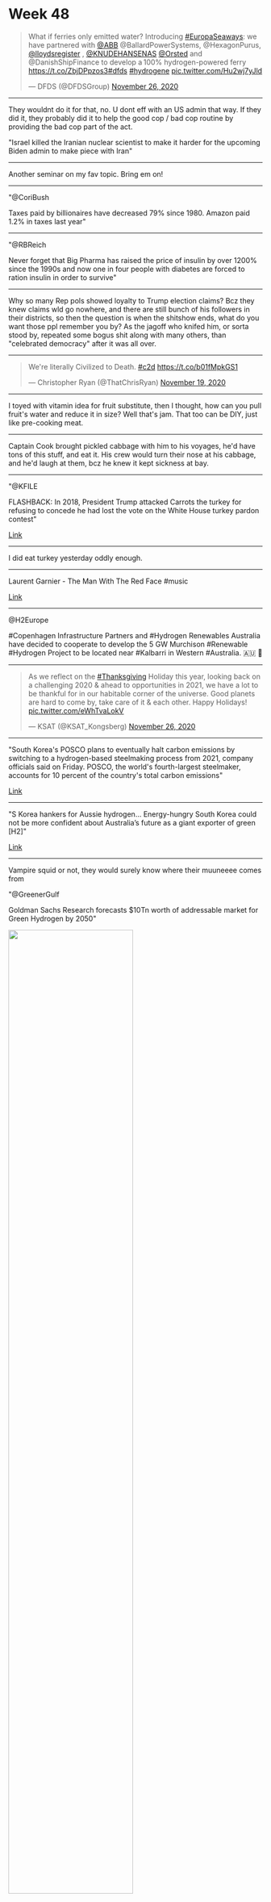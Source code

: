# Week 48

<blockquote class="twitter-tweet"><p lang="en" dir="ltr">What if ferries only emitted water? Introducing <a href="https://twitter.com/hashtag/EuropaSeaways?src=hash&amp;ref_src=twsrc%5Etfw">#EuropaSeaways</a>: we have partnered with <a href="https://twitter.com/abb?ref_src=twsrc%5Etfw">@ABB</a> @BallardPowerSystems, @HexagonPurus, <a href="https://twitter.com/lloydsregister?ref_src=twsrc%5Etfw">@lloydsregister</a> , <a href="https://twitter.com/KNUDEHANSENAS?ref_src=twsrc%5Etfw">@KNUDEHANSENAS</a> <a href="https://twitter.com/Orsted?ref_src=twsrc%5Etfw">@Orsted</a> and @DanishShipFinance to develop a 100% hydrogen-powered ferry <a href="https://t.co/ZbjDPpzos3">https://t.co/ZbjDPpzos3</a><a href="https://twitter.com/hashtag/dfds?src=hash&amp;ref_src=twsrc%5Etfw">#dfds</a> <a href="https://twitter.com/hashtag/hydrogene?src=hash&amp;ref_src=twsrc%5Etfw">#hydrogene</a> <a href="https://t.co/Hu2wj7yJld">pic.twitter.com/Hu2wj7yJld</a></p>&mdash; DFDS (@DFDSGroup) <a href="https://twitter.com/DFDSGroup/status/1331907413272825857?ref_src=twsrc%5Etfw">November 26, 2020</a></blockquote> <script async src="https://platform.twitter.com/widgets.js" charset="utf-8"></script>

---

They wouldnt do it for that, no. U dont eff with an US admin that
way. If they did it, they probably did it to help the good cop / bad
cop routine by providing the bad cop part of the act.

"Israel killed the Iranian nuclear scientist to make it harder for the
upcoming Biden admin to make piece with Iran"

---

Another seminar on my fav topic. Bring em on!

---

"@CoriBush

Taxes paid by billionaires have decreased 79% since 1980. Amazon paid
1.2% in taxes last year"

---

"@RBReich

Never forget that Big Pharma has raised the price of insulin by over
1200% since the 1990s and now one in four people with diabetes are
forced to ration insulin in order to survive"

---

Why so many Rep pols showed loyalty to Trump election claims? Bcz they
knew claims wld go nowhere, and there are still bunch of his followers
in their districts, so then the question is when the shitshow ends,
what do you want those ppl remember you by? As the jagoff who knifed
him, or sorta stood by, repeated some bogus shit along with many
others, than "celebrated democracy" after it was all over.

---

<blockquote class="twitter-tweet"><p lang="en" dir="ltr">We&#39;re literally Civilized to Death. <a href="https://twitter.com/hashtag/c2d?src=hash&amp;ref_src=twsrc%5Etfw">#c2d</a> <a href="https://t.co/b01fMpkGS1">https://t.co/b01fMpkGS1</a></p>&mdash; Christopher Ryan (@ThatChrisRyan) <a href="https://twitter.com/ThatChrisRyan/status/1329538673902317571?ref_src=twsrc%5Etfw">November 19, 2020</a></blockquote> <script async src="https://platform.twitter.com/widgets.js" charset="utf-8"></script>

---

I toyed with vitamin idea for fruit substitute, then I thought, how
can you pull fruit's water and reduce it in size? Well that's
jam. That too can be DIY, just like pre-cooking meat.

---

Captain Cook brought pickled cabbage with him to his voyages, he'd
have tons of this stuff, and eat it. His crew would turn their nose at
his cabbage, and he'd laugh at them, bcz he knew it kept sickness at
bay.

---

"@KFILE

FLASHBACK: In 2018, President Trump attacked Carrots the turkey for
refusing to concede he had lost the vote on the White House turkey
pardon contest"

[Link](https://twitter.com/KFILE/status/1330906046223757312)

---

I did eat turkey yesterday oddly enough. 

---

Laurent Garnier - The Man With The Red Face \#music

[Link](https://youtu.be/J5bBCaUnPq4)

---

@H2Europe

\#Copenhagen Infrastructure Partners and #Hydrogen Renewables Australia
have decided to cooperate to develop the 5 GW Murchison \#Renewable
\#Hydrogen Project to be located near #Kalbarri in Western #Australia.
🇦🇺 👏

---

<blockquote class="twitter-tweet"><p lang="en" dir="ltr">As we reflect on the <a href="https://twitter.com/hashtag/Thanksgiving?src=hash&amp;ref_src=twsrc%5Etfw">#Thanksgiving</a> Holiday this year, looking back on a challenging 2020 &amp; ahead to opportunities in 2021, we have a lot to be thankful for in our habitable corner of the universe. Good planets are hard to come by, take care of it &amp; each other. Happy Holidays! <a href="https://t.co/eWhTvaLokV">pic.twitter.com/eWhTvaLokV</a></p>&mdash; KSAT (@KSAT_Kongsberg) <a href="https://twitter.com/KSAT_Kongsberg/status/1331957882028519424?ref_src=twsrc%5Etfw">November 26, 2020</a></blockquote> <script async src="https://platform.twitter.com/widgets.js" charset="utf-8"></script>

---

"South Korea's POSCO plans to eventually halt carbon emissions by
switching to a hydrogen-based steelmaking process from 2021, company
officials said on Friday.  POSCO, the world's fourth-largest
steelmaker, accounts for 10 percent of the country's total carbon
emissions"

[Link](https://www.reuters.com/article/posco-carbon-idUSSEO205120091127)

---

"S Korea hankers for Aussie hydrogen... Energy-hungry South Korea could
not be more confident about Australia’s future as a giant exporter of
green [H2]"

[Link](https://amp-theaustralian-com-au.cdn.ampproject.org/c/s/amp.theaustralian.com.au/business/mining-energy/s-korea-hankers-for-aussie-hydrogen/news-story/390e7ae7f23bcfe1b4cb8c767ee626c8)

---

Vampire squid or not, they would surely know where their muuneeee comes
from

"@GreenerGulf

Goldman Sachs Research forecasts $10Tn worth of addressable market for
Green Hydrogen by 2050"

<img width="70%" src="https://pbs.twimg.com/media/EnYc26oWEAMqcCm?format=png&name=small"/>

---

Dam YouTube is trying really hard with these ads..  Some countries
regulate \# of ads on TV no? Time to apply same logic here?

---

Space scifi is kind of naval submarine scifi. The ships are floating,
can't just "step outside", etc. Living space size inside the ships are
different of course.

---

🤣 🤣 🤣 🤣

---

<img width="70%" src="https://pbs.twimg.com/media/EnstKZ_VEAMZ34y?format=jpg&name=small"/>

---

<blockquote class="twitter-tweet"><p lang="en" dir="ltr">Some part of AWS is down and apparently it’s screwing up the Roomba.</p>&mdash; Matthew Green (@matthew_d_green) <a href="https://twitter.com/matthew_d_green/status/1331701425282437124?ref_src=twsrc%5Etfw">November 25, 2020</a></blockquote> <script async src="https://platform.twitter.com/widgets.js" charset="utf-8"></script>

---

"@hazergroupltd

An approval in principle has been granted for a 20,000-m3 liquefied
hydrogen carrier developed by South Korea’s HHI Group’s Korea
Shipbuilding & Offshore Engineering, Hyundai Mipo Dockyard and
shipping and logistics company Hyundai Glovis"

[Link](http://ow.ly/ULmP50Cu5u6)

---

Daily Poster: "With millions of Americans trapped at home to protect
themselves from a deadly pandemic during the holiday season, the
Internet is one of the only conduits connecting them to friends,
family and the outside world. Now, Comcast, one of the monopoly
corporations that controls the conduit, is extending its fees on
bandwidth usage to all 39 states where it operates — even as the
company has received hundreds of millions of dollars of public
subsidies and new tax breaks"

[Link](https://www.dailyposter.com/p/comcasts-new-data-fees-follow-1-billion)

---

"@bartbiebuyck ... Industry commits to put 100.000 Hydrogen fuel cell trucks on the
road and build more than 1000 HRS by 2030!"

[Link](https://mobile.twitter.com/bartbiebuyck/status/1330918994128367624)

---

I knew there was something behind this interest, other than the art
piece itself. There is nothing special about the piece really. 

"Before its theft [in 1911], the 'Mona Lisa' was not widely known
outside the art world. Leonardo da Vinci painted it in 1507, but it
wasn't until the 1860s that critics began to hail it as a masterwork
of Renaissance painting. And that judgment didn't filter outside a
thin slice of French intelligentsia. ...

After the Louvre announced the theft, newspapers all over the world
ran headlines about the missing masterpiece.

'60 Detectives Seek Stolen 'Mona Lisa,' French Public Indignant,' the
New York Times declared. The heist had become something of a national
scandal.

'In France, there was a great deal of concern that American
millionaires were buying up the legacy of France — the best
paintings,' Dorothy Hoobler says. At one point, American tycoon and
art lover J.P. Morgan was suspected of commissioning the theft. Pablo
Picasso was also considered a suspect, and was questioned.

And as tensions were escalating between France and Germany ahead of
World War I, 'there were people who thought the Kaiser was behind it,'
Hoobler says"

[Link](https://www.npr.org/2011/07/30/138800110/the-theft-that-made-the-mona-lisa-a-masterpiece)

---

via @pedrodias

<img width="60%" src="https://pbs.twimg.com/media/EnqNYTfXUAAFojp?format=jpg&name=small"/>

---

<blockquote class="twitter-tweet"><p lang="en" dir="ltr">Fracking is still bad, by the way.</p>&mdash; Cori Bush (@CoriBush) <a href="https://twitter.com/CoriBush/status/1331374982459494404?ref_src=twsrc%5Etfw">November 24, 2020</a></blockquote> <script async src="https://platform.twitter.com/widgets.js" charset="utf-8"></script>

---

Democracy worked well. 

---

"Deutsche Bahn, Siemens launch hydrogen trains trial"

[Link](https://www.dw.com/en/deutsche-bahn-siemens-launch-hydrogen-trains-trial/a-55716107?maca=en-rss-en-all-1573-rdf)

---

Wrote a `Makefile`. Been a while. 

---

<blockquote class="twitter-tweet"><p lang="en" dir="ltr">Who did this... <a href="https://t.co/wn4OFUUcue">pic.twitter.com/wn4OFUUcue</a></p>&mdash; Robert Mahon (@RobertCMahon) <a href="https://twitter.com/RobertCMahon/status/1331104895613759488?ref_src=twsrc%5Etfw">November 24, 2020</a></blockquote> <script async src="https://platform.twitter.com/widgets.js" charset="utf-8"></script>

---

The "public" was for the Iraq War, 2003? There's clearly a wealth of
untapped wisdom here.. Let's ask them everything 🤨

---

"@samstein

One thing that I will legitimately appreciate during the Biden years:
the diminished likelihood of news breaking when you’re having dinner
with your kids and trying to get them bathed and in bed"

---

"Jim Ratcliffe, Britain’s richest man, is joining forces with Hyundai
Motor Co. in a bid to give hydrogen fuel cell vehicles the boost they
need to become more mainstream.

Ratcliffe’s Ineos Group will explore opportunities to produce and
supply hydrogen to Hyundai, which has been making fuel cell vehicles
in low volumes since 2013. Ratcliffe may also use Hyundai’s fuel cell
system in the Grenadier, the Land Rover-like sport utility vehicle
Ineos plans to bring to market next year.

Makers of cars and chemicals are finding common ground in their
pursuit of hydrogen projects. Targets are being set globally to phase
out the combustion engine and decarbonize industrial
production. Ineos, which makes 300,000 tons of hydrogen annually,
could play an instrumental role in helping set up the infrastructure
Hyundai needs for models like the Nexo SUV to catch on in Europe"

[Link](https://www.bloomberg.com/news/articles/2020-11-23/u-k-s-richest-man-partners-with-hyundai-to-make-hydrogen-happen)

---

<blockquote class="twitter-tweet"><p lang="en" dir="ltr">I never knew one person could lose one election so many times.</p>&mdash; Baratunde (@baratunde) <a href="https://twitter.com/baratunde/status/1331396103258796034?ref_src=twsrc%5Etfw">November 25, 2020</a></blockquote> <script async src="https://platform.twitter.com/widgets.js" charset="utf-8"></script>

---

"@H2Haul

A coalition statement signed by 62 companies was unveiled at the
\#EUHydrogenWeek! 

[Link](https://bit.ly/2Ht3Hhz)

---

It's still hilarious to me as an observation that our vacation
activities, "rest", "fun" used to be simply "regular life" for the
longest span of our lives. Good
[analysis](2019/12/civilized-to-death.md#vacation) by C. Ryan.

---

<blockquote class="twitter-tweet"><p lang="en" dir="ltr">Perfectly optimal system where you can get $100 billion wealthier in a few months during a pandemic <a href="https://t.co/kcImewx0MN">pic.twitter.com/kcImewx0MN</a></p>&mdash; Gabriel Zucman (@gabriel_zucman) <a href="https://twitter.com/gabriel_zucman/status/1331403968296062976?ref_src=twsrc%5Etfw">November 25, 2020</a></blockquote> <script async src="https://platform.twitter.com/widgets.js" charset="utf-8"></script>

---

"As the the Biden transition picks up steam, what started as early
sighs of relief with Klain’s appointment has ballooned into a
pronounced endorsement of Biden’s initial selections to lead some of
the highest-profile positions in government, with progressives giving
the president-elect a hat tip on the delicate balancing act of
appealing to both wings early on"

[Link](https://www.thedailybeast.com/progressives-cant-find-anyone-in-bidens-cabinet-to-be-mad-aboutyet)

---

<blockquote class="twitter-tweet"><p lang="en" dir="ltr">Silky smooth with the ultimate window seat. <a href="https://t.co/erhoqSzbvJ">https://t.co/erhoqSzbvJ</a></p>&mdash; Peter Beck (@Peter_J_Beck) <a href="https://twitter.com/Peter_J_Beck/status/1330744041667923969?ref_src=twsrc%5Etfw">November 23, 2020</a></blockquote> <script async src="https://platform.twitter.com/widgets.js" charset="utf-8"></script>

---

How do we know there has never been a civilization as advanced as ours
before? Sure, ground shifts, soil moves can cover a lot of stuff. But
earlier civ would have left something detectable by us, like our
Arctic Storage. I am sure that thing has some kind of radio
transmission to advertise itself, similar thing would have been picked
up by now.

---

"After years of underplaying soft threats like disease and climate
change, national-security establishment faces calls for a new
approach. ... Former senior intel official: 'China, Russia, Iran, &
North Korea get the most resources & attention. If those are one, two,
three, four, this is 372 [on the priority list, the official said of
pandemics]. It’s that far away.'"

[Link](https://www.wsj.com/articles/coronavirus-pandemic-stands-to-force-changes-in-u-s-spy-services-11606041000)

---

This era will go down as one of the weirdest f-ing times in human
history.

"@delia_cai

another day of staring at the big screen while scrolling through my
little screen so as to reward myself for staring at the medium screen
all week"

---

Patriarchy didnt start with religion. It started with organized
[agriculture](2017/10/foragers-farmers-morris.md#patriarchy).  And
agriculture started around the Medi. Ground zero. Root of all ills.

---

The Rapaport MD book comes with a huge stash of C code. Fantastic.

---

Marcus is a Deep Shit critic

"Startup Founded By Cognitive Scientist Gary Marcus And Roboticist
Rodney Brooks Raises 15 Million...  The goal: To allow people to build
robots faster, cheaper and with more reliability"

[Link](https://twitter.com/hiskov/status/1321481626598010880)

---

Yeah, I have a feeling carbon storage should be in a rock; not
requiring special equipment, and wont melt away easily. Basalt sounds
good.

"Basalts Turn Carbon into Stone for Permanent Storage ... Scientists
have shown that mineral carbonation can permanently capture and store
carbon quickly enough and safely enough to rise to the challenge of
climate change. ... In carbon storage experiments tied to geothermal
power plants in Iceland, 90% of injected carbon dioxide (CO2)
transformed into minerals in just 2 years. Standard carbon storage
methods can take thousands of years to do the same"

[Link](https://eos.org/articles/basalts-turn-carbon-into-stone-for-permanent-storage)

---

Why should gov official not read posts like mine? Bcz there is no
institutional culture around what we do, just a guy typing away
somewhere. I have no need to fit into a particular news cycle, and
that can be a problem for the official who needs to roll with that
cycle. There could be a nuke crisis somewhere, but the lone writer
could be talking about weirdest things, venting on between bouts of
screaming away, jumping up and down... Gov needs steady, and they wont
be served by the unstructured chaos that is the net publishing.

That's not to say publications with net origin will not become the net
WaPo or NYT. But when they do they should / would have an
institutional structure, some culture, delibaration. It wont be bunch
of posters sitting around in a circle beating off and typing whatever
comes to their mind.

---

90/00s vs 10s scifi differences? During the 90s the enemy was "out
there", out in space, through the gate, in a different galaxy, or no
evil but just natural phenomenon, like a meteor or the Sun itself --
*Stargate*, *Trek*, *Independence Day*, *Sunshine*.

10s scifi is more desparate, evil is at home, people are being
exploited by other people, and the victim / heroes are increasingly
extremely young, just kids mostly. *The Maze*, *Hunger Games*, or the
Deviant series.. *Ender's Game* has the enemy as alien, but the wars
have gone to child level, which is sad. Surely the book predates the
aughts but they must have picked that book to base a movie off of for
a reason.

---

*Allegiant*, good scifi.

---

Michelle F looks much better in BSG. In TNG she was freaky thin. Now
got little more mature, her ass filled out, looks primo... I dig it.

---

\#budapest

<img width="40%" src="https://pbs.twimg.com/media/EnO5BpTW8AI58Wq?format=jpg&name=small"/>

---

"@AliNouriPhD

The longer we take to extinguish this virus, the more opportunities we
give it to mutate, to evade our immune system, and possibly to even
evade a vaccine"

---

Rapaport, *The Art of Molecular Dynamics Simulation*: "Modeling of
matter at the microscopic level is based on a comprehensive
description of the constituent particles. Although such a description
must in principle be based on quantum mechanics, MD generally adopts a
classical point of view, typically representing atoms or molecules as
point masses interacting through forces that depend on the separation
of these objects. More complex applications are likely to require
extended molecular structures, in which case the forces will also
depend on relative orientation. The quantum picture of interactions
arising from overlapping electron clouds has been transformed into a
system of masses coupled by exotic ‘springs’. The justification for
this antithesis of quantum mechanics is that not only does it work,
but it appears to work surprisingly well; on the other hand, the
rigorous quantum mechanical description is still hard pressed in
dealing with even the smallest systems"

---

<blockquote class="twitter-tweet"><p lang="en" dir="ltr">Working with old friends in new ways to ensure our strategic interests are best served in the region. 👏🏻 <br>As four major regional democracies we share a vision for a secure and stable Indo-Pacific. <a href="https://twitter.com/hashtag/ExerciseMALABAR?src=hash&amp;ref_src=twsrc%5Etfw">#ExerciseMALABAR</a> turns this into meaningful and tangible action. 🇦🇺 🇮🇳 🇺🇸 🇯🇵 <a href="https://t.co/0GKVhLEPEQ">pic.twitter.com/0GKVhLEPEQ</a></p>&mdash; Linda Reynolds (@lindareynoldswa) <a href="https://twitter.com/lindareynoldswa/status/1330374916986851330?ref_src=twsrc%5Etfw">November 22, 2020</a></blockquote> <script async src="https://platform.twitter.com/widgets.js" charset="utf-8"></script>

---

<blockquote class="twitter-tweet"><p lang="en" dir="ltr">During <a href="https://twitter.com/hashtag/ExerciseMalabar?src=hash&amp;ref_src=twsrc%5Etfw">#ExerciseMalabar</a> the <a href="https://twitter.com/Australian_Navy?ref_src=twsrc%5Etfw">@Australian_Navy</a>, <a href="https://twitter.com/USNavy?ref_src=twsrc%5Etfw">@USNavy</a>, <a href="https://twitter.com/jmsdf_pao_eng?ref_src=twsrc%5Etfw">@jmsdf_pao_eng</a> and <a href="https://twitter.com/indiannavy?ref_src=twsrc%5Etfw">@indiannavy</a> conducted a range of high-end training, including air defence and anti-submarine exercises, aviation, communications and at-sea replenishment between ships.<br><br>🎥: <a href="https://t.co/cwzS6gunqL">https://t.co/cwzS6gunqL</a> <a href="https://t.co/XptDqvoYgI">pic.twitter.com/XptDqvoYgI</a></p>&mdash; VADM David Johnston (@VCDF_Australia) <a href="https://twitter.com/VCDF_Australia/status/1329605412224708608?ref_src=twsrc%5Etfw">November 20, 2020</a></blockquote> <script async src="https://platform.twitter.com/widgets.js" charset="utf-8"></script>

---

What did I ask the honcho earlier? It was abt a particular style of
molecular dynamics computation. There is always approximation
involved, but there are many places to do that. For pairwise
interactions, fast access to neighborhood is needed, but is it enough
to get most neighbors? Well for this particular method, you have to
get __all__ neighbors. So says honcho. It will be followed.

---

But by all means *sell* through the new tools. One-sided. \#ABC

---

I meant filtering on their end, obviously. Dont censor. Self-filtering
will do. It will take discipline... relying on existing media, a few
big papers. I dont think following some random dude on the net is
beneficial frankly (that includes me). Trump both used and consumed
socnet vociferously, but in the end, was it a net benefit to him and
his presidency?

"How should politicians cut off / filter extra noise coming to them
through new tech"

---

WTF? I had a question in my mind, at that moment received a follow,
the follower (a company) had a recent tweet which had the exact answer
I was looking for. 😶 Spooky.

---

<blockquote class="twitter-tweet"><p lang="en" dir="ltr">14 MILLION NOT GOING TO PAY RENT <a href="https://t.co/JiQwa1a8e0">pic.twitter.com/JiQwa1a8e0</a></p>&mdash; Win Smart, CFA (@WinfieldSmart) <a href="https://twitter.com/WinfieldSmart/status/1329746001066864647?ref_src=twsrc%5Etfw">November 20, 2020</a></blockquote> <script async src="https://platform.twitter.com/widgets.js" charset="utf-8"></script>

---

AMF = Adios M.. F..ka

---

Just heard "he's gone AMF". 

---

"Russia has banned entry to 25 British citizens in retaliation for
similar measures by Britain, Russia’s foreign ministry said on
Saturday, without providing their names"

---

<blockquote class="twitter-tweet"><p lang="en" dir="ltr">This is the &quot;OJ in the Bronco&quot; stage of <a href="https://twitter.com/realDonaldTrump?ref_src=twsrc%5Etfw">@realDonaldTrump</a>&#39;s presidency.</p>&mdash; George Conway (@gtconway3d) <a href="https://twitter.com/gtconway3d/status/1330186291137404932?ref_src=twsrc%5Etfw">November 21, 2020</a></blockquote> <script async src="https://platform.twitter.com/widgets.js" charset="utf-8"></script>

---

"Twitter to hand over @POTUS account to Biden on January 20"

---

Against EU-RU alliance, same as Trump. See [here](2017/07/the-next-decade-friedman.md#eurasia)
and [here](2017/06/friedman-100-years.md#navies).

"Joe Biden opposes Russian-German Nord Stream 2 pipeline"

---

<center>
<img width="140" src="https://pbs.twimg.com/media/ETZJzIkXgAAEi9Q?format=jpg&name=small"/>
</center>

---
